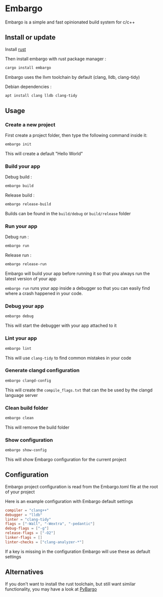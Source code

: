 # Embargo
Embargo is a simple and fast opinionated build system for c/c++

## Install or update
Install [rust](https://www.rust-lang.org/learn/get-started)

Then install embargo with rust package manager :
```sh
cargo install embargo
```

Embargo uses the llvm toolchain by default (clang, lldb, clang-tidy)

Debian dependencies :
```sh
apt install clang lldb clang-tidy
```

## Usage
### Create a new project
First create a project folder, then type the following command inside it:
```sh
embargo init
```
This will create a default "Hello World"

### Build your app
Debug build :
```sh
embargo build
```

Release build :
```sh
embargo release-build
```

Builds can be found in the `build/debug` or `build/release` folder

### Run your app
Debug run :
```sh
embargo run
```

Release run :
```sh
embargo release-run
```
Embargo will build your app before running it so that you always run the latest version of your app

`embargo run` runs your app inside a debugger so that you can easily find where a crash happened in your code.

### Debug your app
```sh
embargo debug
```
This will start the debugger with your app attached to it

### Lint your app
```sh
embargo lint
```
This will use `clang-tidy` to find common mistakes in your code

### Generate clangd configuration
```sh
embargo clangd-config
```
This will create the `compile_flags.txt` that can the be used by the clangd language server

### Clean build folder
```sh
embargo clean
```
This will remove the build folder

### Show configuration
```sh
embargo show-config
```
This will show Embargo configuration for the current project

## Configuration
Embargo project configuration is read from the Embargo.toml file at the root of your project

Here is an example configuration with Embargo default settings

```toml
compiler = "clang++"
debugger = "lldb"
linter = "clang-tidy"
flags = ["-Wall", "-Wextra", "-pedantic"]
debug-flags = ["-g"]
release-flags = ["-O2"]
linker-flags = []
linter-checks = ["clang-analyzer-*"]
```

If a key is missing in the configuration Embargo will use these as default settings

## Alternatives
If you don't want to install the rust toolchain, but still want similar functionality, you may have a look at [PyBargo](https://github.com/charyan/PyBargo)
